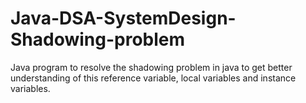 # Java-DSA-SystemDesign-Shadowing-problem
Java program to resolve the shadowing problem in java to get better understanding of this reference variable, local variables and instance variables.
